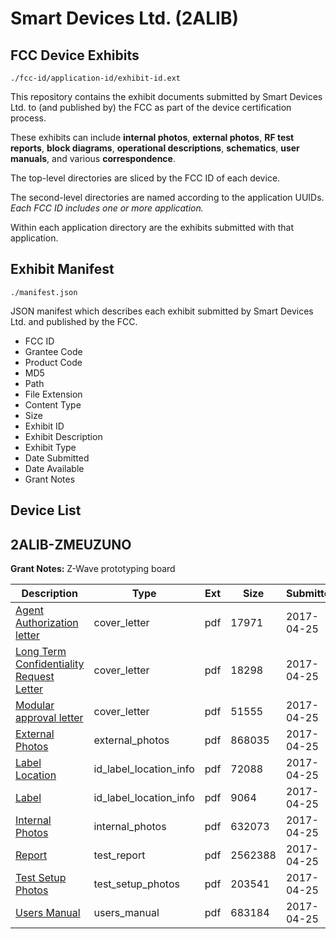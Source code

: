 # Smart Devices Ltd. (2ALIB)
## FCC Device Exhibits

```
./fcc-id/application-id/exhibit-id.ext
```

This repository contains the exhibit documents submitted by Smart Devices Ltd. to (and published by) the FCC as part of the device certification process.

These exhibits can include **internal photos**, **external photos**, **RF test reports**, **block diagrams**, **operational descriptions**, **schematics**, **user manuals**, and various **correspondence**.

The top-level directories are sliced by the FCC ID of each device.

The second-level directories are named according to the application UUIDs. *Each FCC ID includes one or more application.*

Within each application directory are the exhibits submitted with that application. 

## Exhibit Manifest

```
./manifest.json
```

JSON manifest which describes each exhibit submitted by Smart Devices Ltd. and published by the FCC.

- FCC ID
- Grantee Code
- Product Code
- MD5
- Path
- File Extension
- Content Type
- Size
- Exhibit ID
- Exhibit Description
- Exhibit Type
- Date Submitted
- Date Available
- Grant Notes

## Device List
## 2ALIB-ZMEUZUNO
**Grant Notes:** Z-Wave prototyping board

| Description | Type | Ext | Size | Submitted | Available |
| ----------- | ---- | --- | ---- | --------- | --------- |
| [Agent Authorization letter](2ALIB-ZMEUZUNO/c4a701c97a67ef3fa2242e0ed2027294/3369889.pdf) | cover_letter | pdf | 17971 | 2017-04-25 | 2017-04-25 |
| [Long Term Confidentiality Request Letter](2ALIB-ZMEUZUNO/c4a701c97a67ef3fa2242e0ed2027294/3369896.pdf) | cover_letter | pdf | 18298 | 2017-04-25 | 2017-04-25 |
| [Modular approval letter](2ALIB-ZMEUZUNO/c4a701c97a67ef3fa2242e0ed2027294/3369897.pdf) | cover_letter | pdf | 51555 | 2017-04-25 | 2017-04-25 |
| [External Photos](2ALIB-ZMEUZUNO/c4a701c97a67ef3fa2242e0ed2027294/3369891.pdf) | external_photos | pdf | 868035 | 2017-04-25 | 2017-04-25 |
| [Label Location](2ALIB-ZMEUZUNO/c4a701c97a67ef3fa2242e0ed2027294/3369894.pdf) | id_label_location_info | pdf | 72088 | 2017-04-25 | 2017-04-25 |
| [Label](2ALIB-ZMEUZUNO/c4a701c97a67ef3fa2242e0ed2027294/3369895.pdf) | id_label_location_info | pdf | 9064 | 2017-04-25 | 2017-04-25 |
| [Internal Photos](2ALIB-ZMEUZUNO/c4a701c97a67ef3fa2242e0ed2027294/3369893.pdf) | internal_photos | pdf | 632073 | 2017-04-25 | 2017-04-25 |
| [Report](2ALIB-ZMEUZUNO/c4a701c97a67ef3fa2242e0ed2027294/3369892.pdf) | test_report | pdf | 2562388 | 2017-04-25 | 2017-04-25 |
| [Test Setup Photos](2ALIB-ZMEUZUNO/c4a701c97a67ef3fa2242e0ed2027294/3369900.pdf) | test_setup_photos | pdf | 203541 | 2017-04-25 | 2017-04-25 |
| [Users Manual](2ALIB-ZMEUZUNO/c4a701c97a67ef3fa2242e0ed2027294/3369901.pdf) | users_manual | pdf | 683184 | 2017-04-25 | 2017-04-25 |
